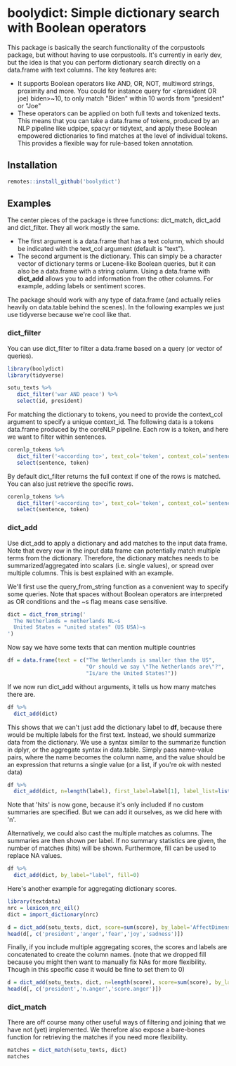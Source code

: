 # boolydict: Simple dictionary search with Boolean operators

This package is basically the search functionality of the corpustools package,
but without having to use corpustools. It's currently in early dev, but the idea
is that you can perform dictionary search directly on a data.frame with
text columns. The key features are:

* It supports Boolean operators like AND, OR, NOT, multiword strings, proximity and more. You could for instance query for <(president OR joe) biden>~10, to only match "Biden" within 10 words from "president" or "Joe"
* These operators can be applied on both full texts and tokenized texts. This means that you can take a data.frame of tokens, produced by an NLP pipeline like udpipe, spacyr or tidytext, and apply these Boolean empowered dictionaries to find matches at the level of individual tokens. This provides a flexible way for rule-based token annotation.


## Installation

``` r
remotes::install_github('boolydict')
```

## Examples

The center pieces of the package is three functions: dict_match, dict_add and dict_filter.
They all work mostly the same. 

* The first argument is a data.frame that has a text column,
which should be indicated with the text_col argument (default is "text"). 
* The second argument is the dictionary. This can simply be a character vector of dictionary
terms or Lucene-like Boolean queries, but it can also be a data.frame with a string column. 
Using a data.frame with **dict_add** allows you to add information from the other columns.
For example, adding labels or sentiment scores.

The package should work with any type of data.frame (and actually relies heavily on data.table behind the scenes). 
In the following examples we just use tidyverse because we're cool like that.

### dict_filter

You can use dict_filter to filter a data.frame based on a query (or vector of queries).


``` r
library(boolydict)
library(tidyverse)

sotu_texts %>%
   dict_filter('war AND peace') %>%
   select(id, president)
```

For matching the dictionary to tokens, you need to provide the context_col argument
to specify a unique context_id. The following data is a tokens data.frame produced by the 
coreNLP pipeline. Each row is a token, and here we want to filter within sentences.

``` r
corenlp_tokens %>%
   dict_filter('<according to>', text_col='token', context_col='sentence') %>%
   select(sentence, token)
```

By default dict_filter returns the full context if one of the rows is matched. You can
also just retrieve the specific rows.

``` r
corenlp_tokens %>%
   dict_filter('<according to>', text_col='token', context_col='sentence', keep_context=F) %>%
   select(sentence, token)
```


### dict_add

Use dict_add to apply a dictionary and add matches to the input data frame. 
Note that every row in the input data frame can potentially match multiple terms from the dictionary.
Therefore, the dictionary matches needs to be summarized/aggregated into scalars (i.e. single values),
or spread over multiple columns. 
This is best explained with an example.

We'll first use the query_from_string function as a convenient way to specify some queries.
Note that spaces without Boolean operators are interpreted as OR conditions and the ~s flag means case sensitive. 

``` r
dict = dict_from_string('
  The Netherlands = netherlands NL~s
  United States = "united states" (US USA)~s
')
```

Now say we have some texts that can mention multiple countries

``` r
df = data.frame(text = c("The Netherlands is smaller than the US",
                         "Or should we say \"The Netherlands are\"?",
                         "Is/are the United States?"))
```

If we now run dict_add without arguments, it tells us how many matches there are.

``` r
df %>%
  dict_add(dict)
```

This shows that we can't just add the dictionary label to **df**, because there would be
multiple labels for the first text. Instead, we should summarize data from the dictionary.
We use a syntax similar to the summarize function in dplyr, or the aggregate syntax in data.table. 
Simply pass name-value pairs, where the name becomes the column name, and the value should be an expression
that returns a single value (or a list, if you're ok with nested data)

``` r
df %>%
  dict_add(dict, n=length(label), first_label=label[1], label_list=list(label))
```

Note that 'hits' is now gone, because it's only included if no custom summaries are specified.
But we can add it ourselves, as we did here with 'n'.

Alternatively, we could also cast the multiple matches as columns.
The summaries are then shown per label.
If no summary statistics are given, the number of matches (hits) will be shown.
Furthermore, fill can be used to replace NA values.

``` r
df %>%
  dict_add(dict, by_label="label", fill=0)
```

Here's another example for aggregating dictionary scores.

``` r
library(textdata)
nrc = lexicon_nrc_eil()
dict = import_dictionary(nrc)

d = dict_add(sotu_texts, dict, score=sum(score), by_label='AffectDimension', fill=0)
head(d[, c('president','anger','fear','joy','sadness')])
```

Finally, if you include multiple aggregating scores, the scores and labels are concatenated
to create the column names. (note that we dropped fill because you might then want to
manually fix NAs for more flexibility. Though in this specific case it would be fine to set them to 0) 

``` r
d = dict_add(sotu_texts, dict, n=length(score), score=sum(score), by_label='AffectDimension')
head(d[, c('president','n.anger','score.anger')])
```



### dict_match

There are off course many other useful ways of filtering and joining that we have not (yet) implemented.
We therefore also expose a bare-bones function for retrieving the matches if you need more flexibility.

``` r
matches = dict_match(sotu_texts, dict)
matches
```

